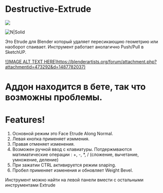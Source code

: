 # Destructive-Extrude

![](https://static-2.gumroad.com/res/gumroad/4462561787147/asset_previews/789e0f82b1228c3a6a12dadd0b114b1e/retina/_D0_93_D0_B8_D1_84_D0_BA_D0_B0_20_D1_81_20Gifius.ru.gif)

![N|Solid](https://static-2.gumroad.com/res/gumroad/4462561787147/asset_previews/789e0f82b1228c3a6a12dadd0b114b1e/retina/_D0_93_D0_B8_D1_84_D0_BA_D0_B0_20_D1_81_20Gifius.ru.gif)

Это Etrude для Blender который удаляет пересикающию геометрию или наоборот спаивает. Инструмент работает анолагично Push/Pull в SketchUP.

[![IMAGE ALT TEXT HERE]https://blenderartists.org/forum/attachment.php?attachmentid=473292&d=1487782037)](https://www.youtube.com/watch?v=73znxyuKxLM=YOUTUBE_VIDEO_ID_HERE)


# Аддон находится в бете, так что возможны проблемы.
# Features!

1) Основной режим это Face Etrude Along Normal.
2) Левая кнопка применяет изммения.
3) Правая отменяет изменения.
4) Возможен ручной ввод с клавиатуры. Потдержмваются матиматические операции : +, -, *, / (сложение, вычетание, умножение, деление)
5) При зажатии  CTRL активируется режим snaping.
6) Пробел применяет изменения и обновляет Weight Bevel.

Инструмент можно найти на левой панели вмести с остальными инструментами Extrude

